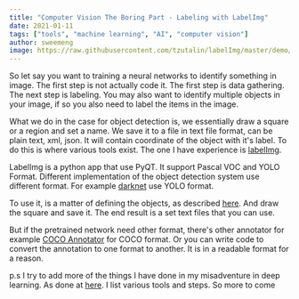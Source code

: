 ```yaml
---
title: "Computer Vision The Boring Part - Labeling with LabelImg"
date: 2021-01-11
tags: ["tools", "machine learning", "AI", "computer vision"]
author: sweemeng
image: https://raw.githubusercontent.com/tzutalin/labelImg/master/demo/demo3.jpg
---
```


So let say you want to training a neural networks to identify something in image. The first step is not actually code it. The first step is data gathering. The next step is labeling. You may also want to identify multiple objects in your image, if so you also need to label the items in the image. 

What we do in the case for object detection is, we essentially draw a square or a region and set a name. We save it to a file in text file format, can be plain text, xml, json. It will contain coordinate of the object with it's label. To do this is where various tools exist. The one I have experience is [labelImg](https://github.com/tzutalin/labelImg). 

LabelImg is a python app that use PyQT. It support Pascal VOC and YOLO Format. Different implementation of the object detection system use different format. For example [darknet](https://github.com/AlexeyAB/darknet) use YOLO format. 

To use it, is a matter of defining the objects, as described [here](https://github.com/tzutalin/labelImg#steps-yolo). And draw the square and save it. The end result is a set text files that you can use. 

But if the pretrained network need other format, there's other annotator for example [COCO Annotator](https://github.com/jsbroks/coco-annotator) for COCO format. Or you can write code to convert the annotation to one format to another. It is in a readable format for a reason. 

p.s I try to add more of the things I have done in my misadventure in deep learning. As done at [here](https://colab.research.google.com/drive/12r6_WsIwlYiO2IvzJTt0QoK4MJgqK3Y3?usp=sharing). I list various tools and steps. So more to come
